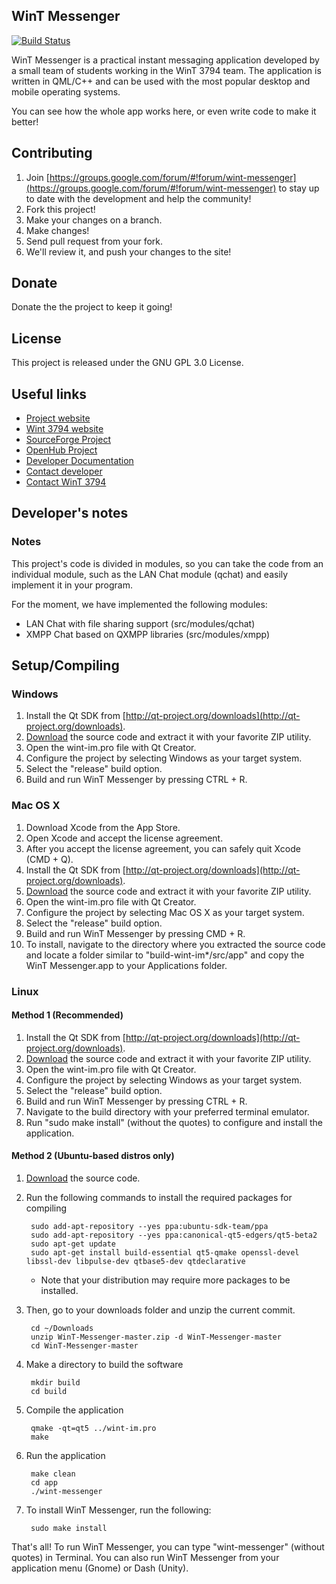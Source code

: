 ## WinT Messenger 

[![Build Status](https://travis-ci.org/WinT-3794/WinT-Messenger.svg?branch=master)](https://travis-ci.org/WinT-3794/WinT-Messenger)

WinT Messenger is a practical instant messaging application developed by a small team of students working in the WinT 3794 team. The application is written in QML/C++ and can be used with the most popular desktop and mobile operating systems.

You can see how the whole app works here, or even write code to make it better!

## Contributing

1. Join [https://groups.google.com/forum/#!forum/wint-messenger](https://groups.google.com/forum/#!forum/wint-messenger) to stay up to date with the development and help the community!
2. Fork this project!
3. Make your changes on a branch.
4. Make changes!
5. Send pull request from your fork.
6. We'll review it, and push your changes to the site!

## Donate

Donate the the project to keep it going!

<p><p><script src="http://coinwidget.com/widget/coin.js"></script>
<script>
CoinWidgetCom.go({
	wallet_address: "1BdxESMayJAengjAkjipMwfWkiqZUztyhU"
	, currency: "bitcoin"
	, counter: "count"
	, alignment: "bl"
	, qrcode: true
	, auto_show: false
	, lbl_button: "Donate"
	, lbl_address: "My Bitcoin Address:"
	, lbl_count: "donations"
	, lbl_amount: "BTC"
});
</script></p></p>


## License

This project is released under the GNU GPL 3.0 License.

## Useful links

+ [Project website](http://wint-im.sf.net)
+ [Wint 3794 website](http://wint3794.org)
+ [SourceForge Project](http://sf.net/p/wint-im)
+ [OpenHub Project](http://openhub.net/p/wint-im)
+ [Developer Documentation](http://wint-im.sf.net/doxygen/)
+ [Contact developer](mailto:alex.racotta@gmail.com)
+ [Contact WinT 3794](mailto:wint3794@hotmail.com)

## Developer's notes

### Notes

This project's code is divided in modules, so you can take the code from an individual module, such as the LAN Chat module (qchat) and easily implement it in your program.

For the moment, we have implemented the following modules:

+ LAN Chat with file sharing support (src/modules/qchat)
+ XMPP Chat based on QXMPP libraries (src/modules/xmpp)

## Setup/Compiling

### Windows

1. Install the Qt SDK from [http://qt-project.org/downloads](http://qt-project.org/downloads).
2. [Download](https://github.com/WinT-3794/WinT-Messenger/archive/master.zip) the source code and extract it with your favorite ZIP utility.
3. Open the wint-im.pro file with Qt Creator.
4. Configure the project by selecting Windows as your target system.
5. Select the "release" build option.
5. Build and run WinT Messenger by pressing CTRL + R.

### Mac OS X

1. Download Xcode from the App Store.
2. Open Xcode and accept the license agreement.
3. After you accept the license agreement, you can safely quit Xcode (CMD + Q).
4. Install the Qt SDK from [http://qt-project.org/downloads](http://qt-project.org/downloads).
5. [Download](https://github.com/WinT-3794/WinT-Messenger/archive/master.zip) the source code and extract it with your favorite ZIP utility.
6. Open the wint-im.pro file with Qt Creator.
7. Configure the project by selecting Mac OS X as your target system.
8. Select the "release" build option.
9. Build and run WinT Messenger by pressing CMD + R.
10. To install, navigate to the directory where you extracted the source code and locate a folder similar to "build-wint-im*/src/app" and copy the WinT Messenger.app to your Applications folder.

### Linux

#### Method 1 (Recommended)

1. Install the Qt SDK from [http://qt-project.org/downloads](http://qt-project.org/downloads).
2. [Download](https://github.com/WinT-3794/WinT-Messenger/archive/master.zip) the source code and extract it with your favorite ZIP utility.
3. Open the wint-im.pro file with Qt Creator.
4. Configure the project by selecting Windows as your target system.
5. Select the "release" build option.
5. Build and run WinT Messenger by pressing CTRL + R.
6. Navigate to the build directory with your preferred terminal emulator.
7. Run "sudo make install" (without the quotes) to configure and install the application.

#### Method 2 (Ubuntu-based distros only)

1. [Download](https://github.com/WinT-3794/WinT-Messenger/archive/master.zip) the source code.

2. Run the following commands to install the required packages for compiling

        sudo add-apt-repository --yes ppa:ubuntu-sdk-team/ppa
        sudo add-apt-repository --yes ppa:canonical-qt5-edgers/qt5-beta2
        sudo apt-get update
        sudo apt-get install build-essential qt5-qmake openssl-devel libssl-dev libpulse-dev qtbase5-dev qtdeclarative
        
	+ Note that your distribution may require more packages to be installed.

3. Then, go to your downloads folder and unzip the current commit.

        cd ~/Downloads
        unzip WinT-Messenger-master.zip -d WinT-Messenger-master
        cd WinT-Messenger-master
	
4. Make a directory to build the software
    
    	mkdir build
    	cd build
    
5. Compile the application

        qmake -qt=qt5 ../wint-im.pro
        make
    
6. Run the application
	
        make clean
        cd app
        ./wint-messenger
	
7. To install WinT Messenger, run the following:

        sudo make install
	
That's all! To run WinT Messenger, you can type "wint-messenger" (without quotes) in Terminal. You can also run WinT Messenger from your application menu (Gnome) or Dash (Unity).
